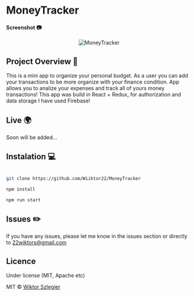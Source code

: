 # MoneyTracker

#### Screenshot :camera:
<p align="center">
<img src="https://i.ibb.co/J29HLpP/Screenshot.jpg"  alt="MoneyTracker">
</p>

## Project Overview 🎉
This is a mini app to organize your personal budget. As a user you can add your transactions to be more organize with your finance condition. App allows you to analize your expenses and track all of yours money transactions!
This app was build in React + Redux, for authorization and data storage I have used Firebase!

## Live :earth_africa:

Soon will be added...

## Instalation :computer:

```bash

git clone https://github.com/Wiiktor22/MoneyTracker

npm install

npm run start

```

## Issues :pencil2:

If you have any issues, please let me know in the issues section or directly to 22wiktors@gmail.com

## Licence

Under license (MIT, Apache etc)

MIT © [Wiktor Szlegier]()
